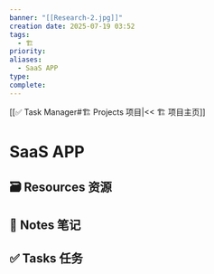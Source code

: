 ```yaml
---
banner: "[[Research-2.jpg]]"
creation date: 2025-07-19 03:52
tags:
  - 🏗️
priority:
aliases:
  - SaaS APP
type:
complete:
---
```

[[✅ Task Manager#🏗️ Projects 项目|<< 🏗️ 项目主页]]
# SaaS APP


## 🗃️ Resources 资源


## 📒 Notes 笔记


## ✅  Tasks 任务




